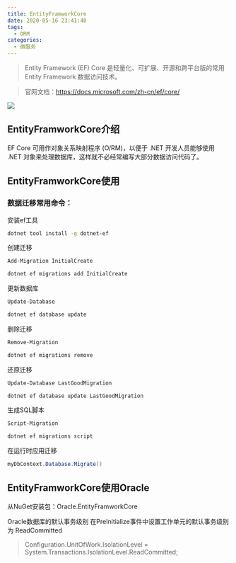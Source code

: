 ```yaml
---
title: EntityFramworkCore
date: 2020-05-16 23:41:40
tags:
  - ORM
categories:
  - 微服务
---
```


> Entity Framework (EF) Core 是轻量化、可扩展、开源和跨平台版的常用 Entity Framework 数据访问技术。

> 官网文档：https://docs.microsoft.com/zh-cn/ef/core/

![](https://cdn.jsdelivr.net/gh/uncmd/MyResource/Hexo/images/efcore.jpg)

<!-- more -->

## EntityFramworkCore介绍

EF Core 可用作对象关系映射程序 (O/RM)，以便于 .NET 开发人员能够使用 .NET 对象来处理数据库，这样就不必经常编写大部分数据访问代码了。

## EntityFramworkCore使用

### 数据迁移常用命令：

安装ef工具

```bash
dotnet tool install -g dotnet-ef
```

创建迁移

```bash
Add-Migration InitialCreate

dotnet ef migrations add InitialCreate
```

更新数据库

```bash
Update-Database

dotnet ef database update
```

删除迁移

```bash
Remove-Migration

dotnet ef migrations remove
```

还原迁移

```bash
Update-Database LastGoodMigration

dotnet ef database update LastGoodMigration
```

生成SQL脚本

```bash
Script-Migration

dotnet ef migrations script
```

在运行时应用迁移

```csharp
myDbContext.Database.Migrate()
```

## EntityFramworkCore使用Oracle

从NuGet安装包：Oracle.EntityFramworkCore

Oracle数据库的默认事务级别
在PreInitialize事件中设置工作单元的默认事务级别为 ReadCommitted

> Configuration.UnitOfWork.IsolationLevel = System.Transactions.IsolationLevel.ReadCommitted;